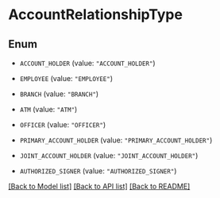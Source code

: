 # AccountRelationshipType

## Enum


* `ACCOUNT_HOLDER` (value: `"ACCOUNT_HOLDER"`)

* `EMPLOYEE` (value: `"EMPLOYEE"`)

* `BRANCH` (value: `"BRANCH"`)

* `ATM` (value: `"ATM"`)

* `OFFICER` (value: `"OFFICER"`)

* `PRIMARY_ACCOUNT_HOLDER` (value: `"PRIMARY_ACCOUNT_HOLDER"`)

* `JOINT_ACCOUNT_HOLDER` (value: `"JOINT_ACCOUNT_HOLDER"`)

* `AUTHORIZED_SIGNER` (value: `"AUTHORIZED_SIGNER"`)


[[Back to Model list]](../README.md#documentation-for-models) [[Back to API list]](../README.md#documentation-for-api-endpoints) [[Back to README]](../README.md)


